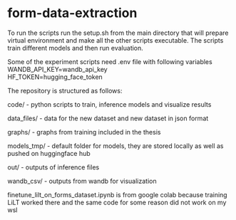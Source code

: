 # form-data-extraction

To run the scripts run the setup.sh from the main directory that will prepare virtual environment and make all the other scripts executable. The scripts train different models and then run evaluation.

Some of the experiment scripts need .env file with following variables WANDB_API_KEY=wandb_api_key  
HF_TOKEN=hugging_face_token

The repository is structured as follows:

code/ - python scripts to train, inference models and visualize results

data_files/  - data for the new dataset and new dataset in json format

graphs/  - graphs from training included in the thesis

models_tmp/ - default folder for models, they are stored locally as well as pushed on huggingface hub

out/ - outputs of inference files

wandb_csv/ - outputs from wandb for visualization

finetune_lilt_on_forms_dataset.ipynb is from google colab because training LiLT worked there and the same code for some reason did not work on my wsl